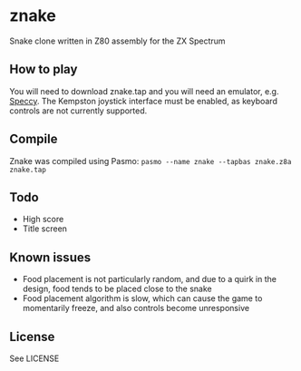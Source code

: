 # znake
Snake clone written in Z80 assembly for the ZX Spectrum

## How to play
You will need to download znake.tap and you will need an emulator, e.g. [Speccy](http://fms.komkon.org/Speccy/). The Kempston joystick interface must be enabled, as keyboard controls are not currently supported.

## Compile
Znake was compiled using Pasmo:
`pasmo --name znake --tapbas znake.z8a znake.tap`

## Todo
* High score
* Title screen

## Known issues
* Food placement is not particularly random, and due to a quirk in the design,
  food tends to be placed close to the snake
* Food placement algorithm is slow, which can cause the game to momentarily
  freeze, and also controls become unresponsive

## License
See LICENSE
